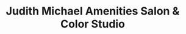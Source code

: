 ---
title: "Judith Michael Amenities Salon & Color Studio"
url: /doylestown/judith-michael-amenities-salon-und-color-studio/
shop: Friseur
---